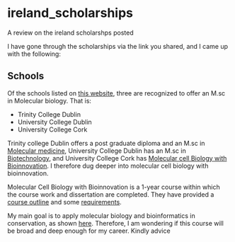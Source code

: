 # ireland_scholarships
A review on the ireland scholarshps posted

I have gone through the scholarships via the link you shared, and I came up with the following:

## Schools
Of the schools listed on [this website](https://eurireland.ie/assets/uploads/2021/11/GOI-IES-Call-2022.pdf), three are recognized to offer an M.sc in Molecular biology. That is:
- Trinity College Dublin
- University College Dublin
- University College Cork

Trinity college Dublin offers a post graduate diploma and an M.sc in [Molecular medicine](https://www.tcd.ie/courses/search/?keywords=molecular%20biology&type=postgraduate), University College Dublin has an M.sc in [Biotechnology](https://www.ucd.ie/sbbs/study/taughtgraduateprogrammes/), and University College Cork has [Molecular cell Biology with Bioinnovation](https://www.ucc.ie/en/ckr44/). I therefore dug deeper into molecular cell biology with bioinnovation.

Molecular Cell Biology with Bioinnovation is a 1-year course within which the course work and dissertation are completed. They have provided a [course outline](https://www.ucc.ie/en/ckr44/) and some [requirements](https://www.ucc.ie/en/ckr44/). 

My main goal is to apply molecular biology and bioinformatics in conservation, as shown [here](https://github.com/Rodneyomukuti/ICIPE_Bioinformatics-Internship). Therefore, I am wondering if this course will be broad and deep enough for my career. Kindly advice
